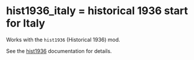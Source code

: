 # hist1936_italy = historical 1936 start for Italy

Works with the `hist1936` (Historical 1936) mod.

See the [hist1936](hist1936.md) documentation for details.
